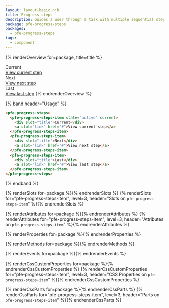 ```yaml
---
layout: layout-basic.njk
title: Progress steps
description: Guides a user through a task with multiple sequential steps
package: pfe-progress-steps
packages:
  - pfe-progress-steps
tags:
  - component
---
```


{% renderOverview for=package, title=title %}
  <pfe-progress-steps>
    <pfe-progress-steps-item state="active" current>
      <div slot="title">Current</div>
      <a slot="link" href="#">View current step</a>
    </pfe-progress-steps-item>
    <pfe-progress-steps-item>
      <div slot="title">Next</div>
      <a slot="link" href="#">View next step</a>
    </pfe-progress-steps-item>
    <pfe-progress-steps-item>
      <div slot="title">Last</div>
      <a slot="link" href="#">View last step</a>
    </pfe-progress-steps-item>
  </pfe-progress-steps>
{% endrenderOverview %}

{% band header="Usage" %}
  ```html
  <pfe-progress-steps>
    <pfe-progress-steps-item state="active" current>
      <div slot="title">Current</div>
      <a slot="link" href="#">View current step</a>
    </pfe-progress-steps-item>
    <pfe-progress-steps-item>
      <div slot="title">Next</div>
      <a slot="link" href="#">View next step</a>
    </pfe-progress-steps-item>
    <pfe-progress-steps-item>
      <div slot="title">Last</div>
      <a slot="link" href="#">View last step</a>
    </pfe-progress-steps-item>
  </pfe-progress-steps>
  ```
{% endband %}

{% renderSlots for=package %}{% endrenderSlots %}
{% renderSlots for="pfe-progress-steps-item", level=3, header="Slots on `pfe-progress-steps-item`" %}{% endrenderSlots %}

{% renderAttributes for=package %}{% endrenderAttributes %}
{% renderAttributes for="pfe-progress-steps-item", level=3, header="Attributes on `pfe-progress-steps-item`" %}{% endrenderAttributes %}

{% renderProperties for=package %}{% endrenderProperties %}

{% renderMethods for=package %}{% endrenderMethods %}

{% renderEvents for=package %}{% endrenderEvents %}

{% renderCssCustomProperties for=package %}{% endrenderCssCustomProperties %}
{% renderCssCustomProperties for="pfe-progress-steps-item", level=3, header="CSS Properties on `pfe-progress-steps-item`" %}{% endrenderCssCustomProperties %}

{% renderCssParts for=package %}{% endrenderCssParts %}
{% renderCssParts for="pfe-progress-steps-item", level=3, header="Parts on `pfe-progress-steps-item`" %}{% endrenderCssParts %}
